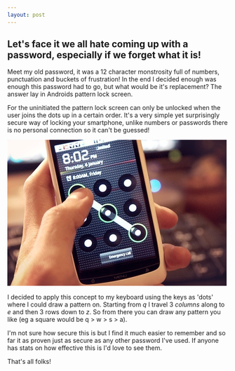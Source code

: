 ```yaml
---
layout: post
---
```


## Let's face it we all hate coming up with a password, especially if we forget what it is!

Meet my old password, it was a 12 character monstrosity full of numbers, punctuation and buckets of frustration! In the end I decided enough was enough this password had to go, but what would be it's replacement? The answer lay in Androids pattern lock screen.

For the uninitiated the pattern lock screen can only be unlocked when the user joins the dots up in a certain order. It's a very simple yet surprisingly secure way of locking your smartphone, unlike numbers or passwords there is no personal connection so it can't be guessed!

![An Androids Lockscreen](/img/2012/androidpattern.jpg)

I decided to apply this concept to my keyboard using the keys as 'dots' where I could draw a pattern on. Starting from *q* I travel 3 *columns* along to *e* and then 3 rows down to *z*. So from there you can draw any pattern you like (eg a square would be q > w > s > a).

I'm not sure how secure this is but I find it much easier to remember and so far it as proven just as secure as any other password I've used. If anyone has stats on how effective this is I'd love to see them.

That's all folks!